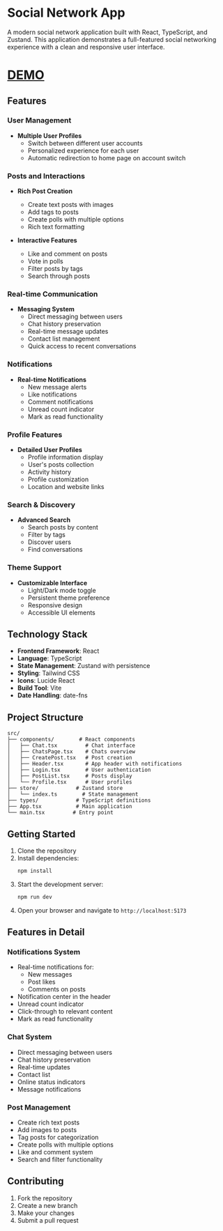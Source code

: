# Social Network App

A modern social network application built with React, TypeScript, and Zustand. This application demonstrates a full-featured social networking experience with a clean and responsive user interface.

# [DEMO](https://social-app-dusky-one.vercel.app/)

## Features

### User Management
- **Multiple User Profiles**
  - Switch between different user accounts
  - Personalized experience for each user
  - Automatic redirection to home page on account switch

### Posts and Interactions
- **Rich Post Creation**
  - Create text posts with images
  - Add tags to posts
  - Create polls with multiple options
  - Rich text formatting

- **Interactive Features**
  - Like and comment on posts
  - Vote in polls
  - Filter posts by tags
  - Search through posts

### Real-time Communication
- **Messaging System**
  - Direct messaging between users
  - Chat history preservation
  - Real-time message updates
  - Contact list management
  - Quick access to recent conversations

### Notifications
- **Real-time Notifications**
  - New message alerts
  - Like notifications
  - Comment notifications
  - Unread count indicator
  - Mark as read functionality

### Profile Features
- **Detailed User Profiles**
  - Profile information display
  - User's posts collection
  - Activity history
  - Profile customization
  - Location and website links

### Search & Discovery
- **Advanced Search**
  - Search posts by content
  - Filter by tags
  - Discover users
  - Find conversations

### Theme Support
- **Customizable Interface**
  - Light/Dark mode toggle
  - Persistent theme preference
  - Responsive design
  - Accessible UI elements

## Technology Stack

- **Frontend Framework**: React
- **Language**: TypeScript
- **State Management**: Zustand with persistence
- **Styling**: Tailwind CSS
- **Icons**: Lucide React
- **Build Tool**: Vite
- **Date Handling**: date-fns

## Project Structure

```
src/
├── components/        # React components
│   ├── Chat.tsx         # Chat interface
│   ├── ChatsPage.tsx    # Chats overview
│   ├── CreatePost.tsx   # Post creation
│   ├── Header.tsx       # App header with notifications
│   ├── Login.tsx        # User authentication
│   ├── PostList.tsx     # Posts display
│   └── Profile.tsx      # User profiles
├── store/            # Zustand store
│   └── index.ts        # State management
├── types/            # TypeScript definitions
├── App.tsx           # Main application
└── main.tsx         # Entry point
```

## Getting Started

1. Clone the repository
2. Install dependencies:
   ```bash
   npm install
   ```
3. Start the development server:
   ```bash
   npm run dev
   ```
4. Open your browser and navigate to `http://localhost:5173`

## Features in Detail

### Notifications System
- Real-time notifications for:
  - New messages
  - Post likes
  - Comments on posts
- Notification center in the header
- Unread count indicator
- Click-through to relevant content
- Mark as read functionality

### Chat System
- Direct messaging between users
- Chat history preservation
- Real-time updates
- Contact list
- Online status indicators
- Message notifications

### Post Management
- Create rich text posts
- Add images to posts
- Tag posts for categorization
- Create polls with multiple options
- Like and comment system
- Search and filter functionality

## Contributing

1. Fork the repository
2. Create a new branch
3. Make your changes
4. Submit a pull request